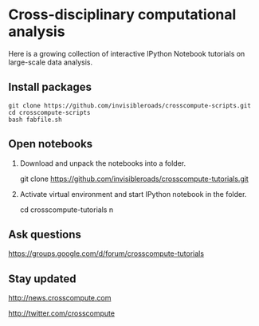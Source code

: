 # Cross-disciplinary computational analysis

Here is a growing collection of interactive IPython Notebook tutorials on large-scale data analysis.

## Install packages

    git clone https://github.com/invisibleroads/crosscompute-scripts.git
    cd crosscompute-scripts
    bash fabfile.sh

## Open notebooks

1. Download and unpack the notebooks into a folder.

    git clone https://github.com/invisibleroads/crosscompute-tutorials.git

2. Activate virtual environment and start IPython notebook in the folder.

    cd crosscompute-tutorials
    n

## Ask questions

https://groups.google.com/d/forum/crosscompute-tutorials

## Stay updated

http://news.crosscompute.com

http://twitter.com/crosscompute
